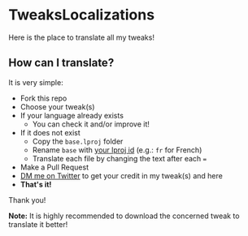 # TweaksLocalizations
Here is the place to translate all my tweaks!

## How can I translate?
It is very simple:
- Fork this repo
- Choose your tweak(s)
- If your language already exists
    - You can check it and/or improve it!
- If it does not exist
    - Copy the `base.lproj` folder
    - Rename `base` with [your lproj id](https://gist.github.com/Josantonius/b455e315bc7f790d14b136d61d9ae469) (e.g.: `fr` for French)
    - Translate each file by changing the text after each `=`
- Make a Pull Request
- [DM me on Twitter](https://twitter.com/messages/compose?recipient_id=1232212278713430021) to get your credit in my tweak(s) and here
- **That's it!**

Thank you!

**Note:** It is highly recommended to download the concerned tweak to translate it better!
